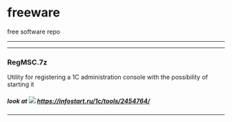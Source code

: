 # freeware
free software repo

---
---

### RegMSC.7z
Utility for registering a 1C administration console with the possibility of starting it
##### look at ![](https://infostart.ru/bitrix/templates/sandbox_empty/assets/tpl/abo/img/logo.svg) https://infostart.ru/1c/tools/2454764/
---
